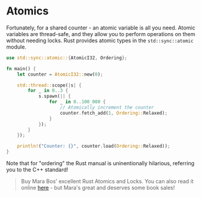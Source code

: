 # Atomics

Fortunately, for a shared counter - an atomic variable is all you need. Atomic variables are thread-safe, and they allow you to perform operations on them without needing locks. Rust provides atomic types in the `std::sync::atomic` module.

```rust
use std::sync::atomic::{AtomicI32, Ordering};

fn main() {
    let counter = AtomicI32::new(0);

    std::thread::scope(|s| {
        for _ in 0..3 {
            s.spawn(|| {
                for _ in 0..100_000 {
                    // Atomically increment the counter
                    counter.fetch_add(1, Ordering::Relaxed);
                }
            });
        }
    });

    println!("Counter: {}", counter.load(Ordering::Relaxed));
}
```

Note that for "ordering" the Rust manual is uninentionally hilarious, referring you to the C++ standard!

> Buy Mara Bos' excellent Rust Atomics and Locks. You can also read it online [here](https://marabos.nl/atomics/) - but Mara's great and deserves some book sales!
